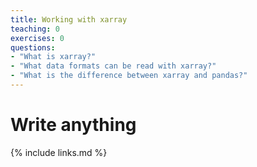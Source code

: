 ```yaml
---
title: Working with xarray
teaching: 0
exercises: 0
questions:
- "What is xarray?"
- "What data formats can be read with xarray?"
- "What is the difference between xarray and pandas?"
---
```


# Write anything 

{% include links.md %}
